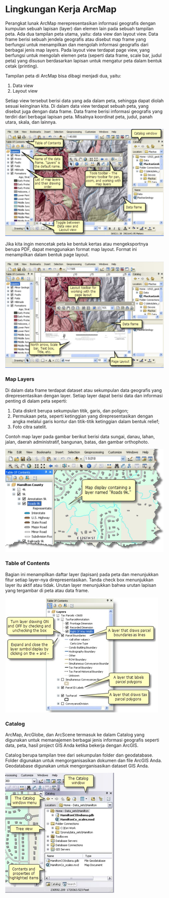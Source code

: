 # Lingkungan Kerja ArcMap

Perangkat lunak ArcMap merepresentasikan informasi geografis dengan kumpulan sebuah lapisan \(layer\) dan elemen lain pada sebuah tampilan peta. Ada dua tampilan peta utama, yaitu: data view dan layout view. Data frame berisi sebuah jendela geografis atau disebut map frame yang berfungsi untuk menampilkan dan mengolah informasi geografis dari berbagai jenis map layers. Pada layout view terdapat page view, yang berfungsi untuk mengolah elemen peta \(seperti data frame, scale bar, judul peta\) yang disusun berdasarkan lapisan untuk mengatur peta dalam bentuk cetak \(printing\).

Tampilan peta di ArcMap bisa dibagi menjadi dua, yaitu:

1. Data view
2. Layout view

Setiap view tersebut berisi data yang ada dalam peta, sehingga dapat diolah sesuai keinginan kita. Di dalam data view terdapat sebuah peta, yang disebut juga dengan data frame. Data frame berisi informasi geografis yang terdiri dari berbagai lapisan peta. Misalnya koordinat peta, judul, panah utara, skala, dan lainnya.

![Tampilan lingkungan kerja ArcMap beserta keterangannya](../.gitbook/assets/tampilan-arcmap.jpg)

Jika kita ingin mencetak peta ke bentuk kertas atau mengeksportnya berupa PDF, dapat menggunakan format map layout. Format ini menampilkan dalam bentuk page layout.

![](../.gitbook/assets/page-layout.jpg)

### Map Layers

Di dalam data frame terdapat dataset atau sekumpulan data geografis yang direpresentasikan dengan layer. Setiap layer dapat berisi data dan informasi penting di dalam peta seperti:

1. Data diskrit berupa sekumpulan titik, garis, dan poligon;
2. Permukaan peta, seperti ketinggian yang direpresentasikan dengan angka melalui garis kontur dan titik-titik ketinggian dalam bentuk relief; 
3. Foto citra satelit.

Contoh map layer pada gambar berikut berisi data sungai, danau, lahan, jalan, daerah administratif, bangunan, batas, dan gambar orthophoto.

![](../.gitbook/assets/map-layers.jpg)

### Table of Contents

Bagian ini menampilkan daftar layer \(lapisan\) pada peta dan menunjukkan fitur setiap layer-nya direpresentasikan. Tanda check box menunjukkan layer itu aktif atau tidak. Urutan layer menunjukkan bahwa urutan lapisan yang tergambar di peta atau data frame.

![](../.gitbook/assets/tableofcontents.jpg)

### Catalog

ArcMap, ArcGlobe, dan ArcScene termasuk ke dalam Catalog yang digunakan untuk memanajemen berbagai jenis informasi geografis seperti data, peta, hasil project GIS Anda ketika bekerja dengan ArcGIS.

Catalog berupa tampilan tree dari sekumpulan folder dan geodatabase. Folder digunakan untuk mengorganisasikan dokumen dan file ArcGIS Anda. Geodatabase digunakan untuk mengorganisasikan dataset GIS Anda.

![](../.gitbook/assets/catalog2.jpg)

